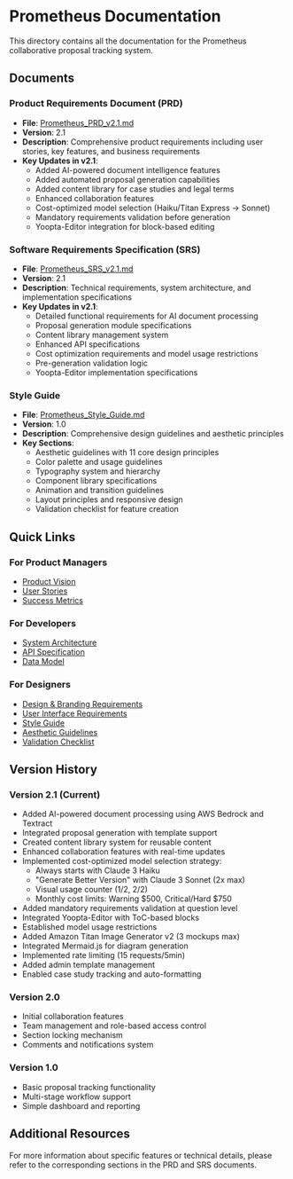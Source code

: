 # Prometheus Documentation

This directory contains all the documentation for the Prometheus collaborative proposal tracking system.

## Documents

### Product Requirements Document (PRD)
- **File**: [Prometheus_PRD_v2.1.md](./Prometheus_PRD_v2.1.md)
- **Version**: 2.1
- **Description**: Comprehensive product requirements including user stories, key features, and business requirements
- **Key Updates in v2.1**:
  - Added AI-powered document intelligence features
  - Added automated proposal generation capabilities
  - Added content library for case studies and legal terms
  - Enhanced collaboration features
  - Cost-optimized model selection (Haiku/Titan Express → Sonnet)
  - Mandatory requirements validation before generation
  - Yoopta-Editor integration for block-based editing

### Software Requirements Specification (SRS)
- **File**: [Prometheus_SRS_v2.1.md](./Prometheus_SRS_v2.1.md)
- **Version**: 2.1
- **Description**: Technical requirements, system architecture, and implementation specifications
- **Key Updates in v2.1**:
  - Detailed functional requirements for AI document processing
  - Proposal generation module specifications
  - Content library management system
  - Enhanced API specifications
  - Cost optimization requirements and model usage restrictions
  - Pre-generation validation logic
  - Yoopta-Editor implementation specifications

### Style Guide
- **File**: [Prometheus_Style_Guide.md](./Prometheus_Style_Guide.md)
- **Version**: 1.0
- **Description**: Comprehensive design guidelines and aesthetic principles
- **Key Sections**:
  - Aesthetic guidelines with 11 core design principles
  - Color palette and usage guidelines
  - Typography system and hierarchy
  - Component library specifications
  - Animation and transition guidelines
  - Layout principles and responsive design
  - Validation checklist for feature creation

## Quick Links

### For Product Managers
- [Product Vision](./Prometheus_PRD_v2.1.md#product-vision)
- [User Stories](./Prometheus_PRD_v2.1.md#user-stories)
- [Success Metrics](./Prometheus_PRD_v2.1.md#success-metrics)

### For Developers
- [System Architecture](./Prometheus_SRS_v2.1.md#21-system-architecture)
- [API Specification](./Prometheus_SRS_v2.1.md#6-api-specification)
- [Data Model](./Prometheus_SRS_v2.1.md#5-data-model-specification)

### For Designers
- [Design & Branding Requirements](./Prometheus_PRD_v2.1.md#design--branding-requirements)
- [User Interface Requirements](./Prometheus_SRS_v2.1.md#45-user-interface-requirements)
- [Style Guide](./Prometheus_Style_Guide.md)
- [Aesthetic Guidelines](./Prometheus_Style_Guide.md#aesthetic-guidelines)
- [Validation Checklist](./Prometheus_Style_Guide.md#validation-checklist)

## Version History

### Version 2.1 (Current)
- Added AI-powered document processing using AWS Bedrock and Textract
- Integrated proposal generation with template support
- Created content library system for reusable content
- Enhanced collaboration features with real-time updates
- Implemented cost-optimized model selection strategy:
  - Always starts with Claude 3 Haiku
  - "Generate Better Version" with Claude 3 Sonnet (2x max)
  - Visual usage counter (1/2, 2/2)
  - Monthly cost limits: Warning $500, Critical/Hard $750
- Added mandatory requirements validation at question level
- Integrated Yoopta-Editor with ToC-based blocks
- Established model usage restrictions
- Added Amazon Titan Image Generator v2 (3 mockups max)
- Integrated Mermaid.js for diagram generation
- Implemented rate limiting (15 requests/5min)
- Added admin template management
- Enabled case study tracking and auto-formatting

### Version 2.0
- Initial collaboration features
- Team management and role-based access control
- Section locking mechanism
- Comments and notifications system

### Version 1.0
- Basic proposal tracking functionality
- Multi-stage workflow support
- Simple dashboard and reporting

## Additional Resources

For more information about specific features or technical details, please refer to the corresponding sections in the PRD and SRS documents.